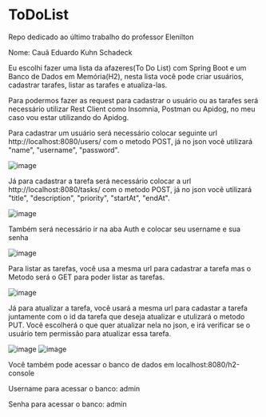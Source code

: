 # ToDoList
Repo dedicado ao último trabalho do professor Elenilton

Nome: Cauã Eduardo Kuhn Schadeck

Eu escolhi fazer uma lista da afazeres(To Do List) com Spring Boot e um Banco de Dados em Memória(H2), nesta lista você pode criar usuários, cadastrar tarafes, listar as tarafes e atualiza-las.

Para podermos fazer as request para cadastrar o usuário ou as tarafes será necessário utilizar Rest Client como Insomnia, Postman ou Apidog, no meu caso vou estar utilizando do Apidog.

Para cadastrar um usuário será necessário colocar seguinte url http://localhost:8080/users/ com o metodo POST, já no json você utilizará "name", "username", "password".

![image](https://github.com/CauaComSono/ToDoList/assets/130913401/c6b61320-ca6e-4dd9-b934-ca783bbcb0a7)

Já para cadastrar a tarefa será necessário colocar a url http://localhost:8080/tasks/ com o metodo POST, já no json você utilizará "title", "description", "priority", "startAt", "endAt".


![image](https://github.com/CauaComSono/ToDoList/assets/130913401/4881c21d-fa51-408b-ac16-677743fb0f74)

Também será necessário ir na aba Auth e colocar seu username e sua senha

![image](https://github.com/CauaComSono/ToDoList/assets/130913401/25a8f6b2-f58c-4b2b-80dd-a02e7f6da59c)

Para listar as tarefas, você usa a mesma url para cadastrar a tarefa mas o Metodo será o GET para poder listar as tarefas.

![image](https://github.com/CauaComSono/ToDoList/assets/130913401/369059f5-a8a0-4e55-ad54-472f3e43fb30)

Já para atualizar a tarefa, você usará a mesma url para cadastar a tarefa juntamente com o id da tarefa que deseja atualizar e utulizará o metodo PUT.
Você escolherá o que quer atualizar nela no json, e irá verificar se o usuário tem permissão para atualizar essa tarefa.

![image](https://github.com/CauaComSono/ToDoList/assets/130913401/87e8a764-3d59-48f3-9f1f-47129e301c6c)
![image](https://github.com/CauaComSono/ToDoList/assets/130913401/6ce4783d-1831-4793-8a4e-d16997f1db54)


Você também pode acessar o banco de dados em localhost:8080/h2-console

Username para acessar o banco: admin

Senha para acessar o banco: admin


